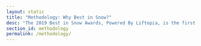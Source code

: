 ```yaml
---
layout: static
title: "Methodology: Why Best in Snow?"
desc: "The 2019 Best in Snow Awards, Powered By Liftopia, is the first and only list that ranks the best ski areas in North America. This list is based on feedback from thousands of skiers and snowboarders, combined with Liftopia's proprietary dataset (which levels the playing field between big and small resorts), to uncover the true top ski areas across North America, based on what matters most to consumers."
section_id: methodology
permalink: /methodology/
---
```

